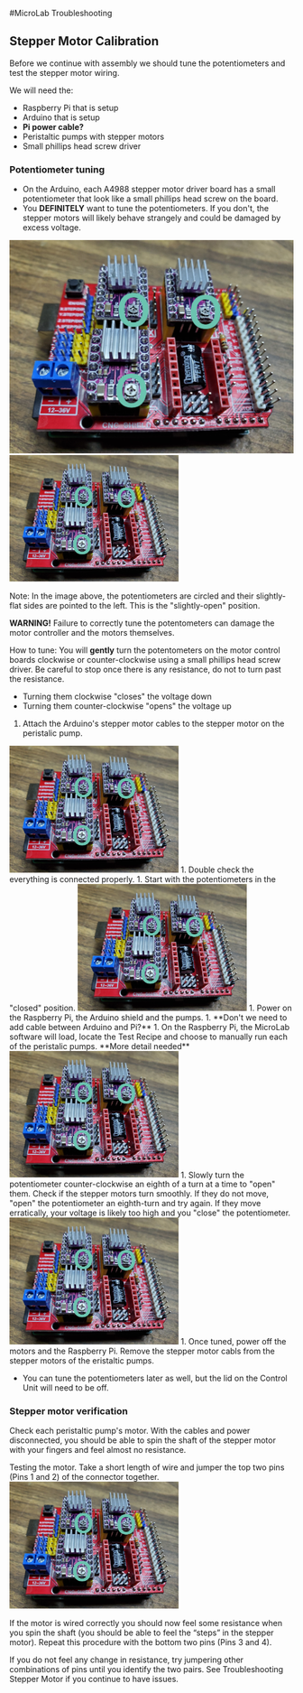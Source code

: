 #MicroLab Troubleshooting


## Stepper Motor Calibration

Before we continue with assembly we should tune the potentiometers and test the stepper motor wiring.

We will need the:
- Raspberry Pi that is setup
- Arduino that is setup
- **Pi power cable?**
- Peristaltic pumps with stepper motors
- Small phillips head screw driver

### Potentiometer tuning

* On the Arduino, each A4988 stepper motor driver board has a small potentiometer that look like a small phillips head screw on the board.
* You **DEFINITELY** want to tune the potentiometers. If you don't, the stepper motors will likely behave strangely and could be damaged by excess voltage.

<IMG ALT="Potentiometer" SRC="./media/control-unit/potentiometers-annotated.jpg" WIDTH="600" />

<IMG ALT="Position of potentiometer" SRC="./media/control-unit/potentiometers-annotated.jpg" WIDTH="300" />

Note:
In the image above, the potentiometers are circled and their slightly-flat sides are pointed to the left. This is the "slightly-open" position.

**WARNING!** Failure to correctly tune the potentometers can damage the motor controller and the motors themselves.

How to tune:
You will **gently** turn the potentometers on the motor control boards clockwise or counter-clockwise using a small phillips head screw driver. Be careful to stop once there is any resistance, do not to turn past the resistance.
* Turning them clockwise "closes" the voltage down
* Turning them counter-clockwise "opens" the voltage up

1. Attach the Arduino's stepper motor cables to the stepper motor on the peristalic pump.
<IMG ALT="Attaching pump cables" SRC="./media/control-unit/potentiometers-annotated.jpg" WIDTH="300" />
1. Double check the everything is connected properly.
1. Start with the potentiometers in the "closed" position.
<IMG ALT="Close up of closed potentiometer" SRC="./media/control-unit/potentiometers-annotated.jpg" WIDTH="300" />
1. Power on the Raspberry Pi, the Arduino shield and the pumps.
1. **Don't we need to add cable between Arduino and Pi?**
1. On the Raspberry Pi, the MicroLab software will load, locate the Test Recipe and choose to manually run each of the peristalic pumps. **More detail needed**<br>
<IMG ALT="Screencap of pump on" SRC="./media/control-unit/potentiometers-annotated.jpg" WIDTH="300" />
1. Slowly turn the potentiometer counter-clockwise an eighth of a turn at a time to "open" them. Check if the stepper motors turn smoothly. If they do not move, "open" the potentiometer an eighth-turn and try again. If they move erratically, your voltage is likely too high and you "close" the potentiometer.
<IMG ALT="Video of smooth turning pumps" SRC="./media/control-unit/potentiometers-annotated.jpg" WIDTH="300" />
1. Once tuned, power off the motors and the Raspberry Pi. Remove the stepper motor cabls from the stepper motors of the eristaltic pumps.

* You can tune the potentiometers later as well, but the lid on the Control Unit will need to be off.



### Stepper motor verification
Check each peristaltic pump's motor. With the cables and power disconnected, you should be able to spin the shaft of the stepper motor with your fingers and feel almost no resistance.

Testing the motor. Take a short length of wire and jumper the top two pins (Pins 1 and 2) of the connector together.
<IMG ALT="Close up of jumpering" SRC="./media/control-unit/potentiometers-annotated.jpg" WIDTH="300" />

If the motor is wired correctly you should now feel some resistance when you spin the shaft (you should be able to feel the “steps” in the stepper motor). Repeat this procedure with the bottom two pins (Pins 3 and 4).

If you do not feel any change in resistance, try jumpering other combinations of pins until you identify the two pairs. See Troubleshooting Stepper Motor if you continue to have issues.
